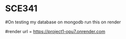 # SCE341

#On testing my database on mongodb run this on render

#render url = <https://project1-opu7.onrender.com>
